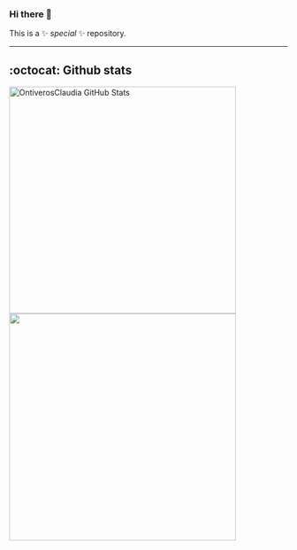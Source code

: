 ### Hi there 👋


This is a ✨ _special_ ✨ repository.

<hr>

## :octocat: Github stats  ##

<a href="https://github.com/OntiverosClaudia">
  <img align="center" src="https://github-readme-stats.vercel.app/api?username=OntiverosClaudia&theme=dark&show_icons=true" alt="OntiverosClaudia GitHub Stats" width="410px"/>
</a>

<a href="https://github.com/OntiverosClaudia">
  <img align="center" src="https://github-readme-stats.vercel.app/api/top-langs/?username=OntiverosClaudia&theme=dark&layout=compact" width="410px"/>
</a>

<!--
Here are some ideas to get you started:

- 🔭 I’m currently working on ...
- 🌱 I’m currently learning ...
- 👯 I’m looking to collaborate on ...
- 🤔 I’m looking for help with ...
- 💬 Ask me about ...
- 📫 How to reach me: ...
- 😄 Pronouns: ...
- ⚡ Fun fact: ...
-->
